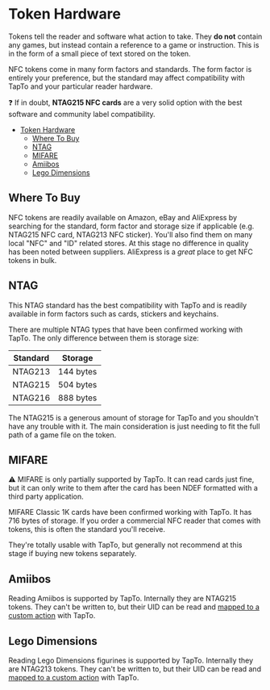 # Token Hardware

Tokens tell the reader and software what action to take. They **do not** contain any games, but instead contain a reference to a game or instruction. This is in the form of a small piece of text stored on the token.

NFC tokens come in many form factors and standards. The form factor is entirely your preference, but the standard may affect compatibility with TapTo and your particular reader hardware.

:question: If in doubt, **NTAG215 NFC cards** are a very solid option with the best software and community label compatibility.

- [Token Hardware](#token-hardware)
  - [Where To Buy](#where-to-buy)
  - [NTAG](#ntag)
  - [MIFARE](#mifare)
  - [Amiibos](#amiibos)
  - [Lego Dimensions](#lego-dimensions)

## Where To Buy

NFC tokens are readily available on Amazon, eBay and AliExpress by searching for the standard, form factor and storage size if applicable (e.g. NTAG215 NFC card, NTAG213 NFC sticker). You'll also find them on many local "NFC" and "ID" related stores. At this stage no difference in quality has been noted between suppliers. AliExpress is a *great* place to get NFC tokens in bulk.

## NTAG

This NTAG standard has the best compatibility with TapTo and is readily available in form factors such as cards, stickers and keychains.

There are multiple NTAG types that have been confirmed working with TapTo. The only difference between them is storage size:

| Standard               | Storage                                            |
|------------------------|----------------------------------------------------|
| NTAG213                | 144 bytes                                          |
| NTAG215                | 504 bytes                                          |
| NTAG216                | 888 bytes                                          |

The NTAG215 is a generous amount of storage for TapTo and you shouldn't have any trouble with it. The main consideration is just needing to fit the full path of a game file on the token.

## MIFARE

:warning: MIFARE is only partially supported by TapTo. It can read cards just fine, but it can only write to them after the card has been NDEF formatted with a third party application.

MIFARE Classic 1K cards have been confirmed working with TapTo. It has 716 bytes of storage. If you order a commercial NFC reader that comes with tokens, this is often the standard you'll receive.

They're totally usable with TapTo, but generally not recommend at this stage if buying new tokens separately.

## Amiibos

Reading Amiibos is supported by TapTo. Internally they are NTAG215 tokens. They can't be written to, but their UID can be read and [mapped to a custom action](mister.md#mappings-database) with TapTo.

## Lego Dimensions

Reading Lego Dimensions figurines is supported by TapTo. Internally they are NTAG213 tokens. They can't be written to, but their UID can be read and [mapped to a custom action](mister.md#mappings-database) with TapTo.
